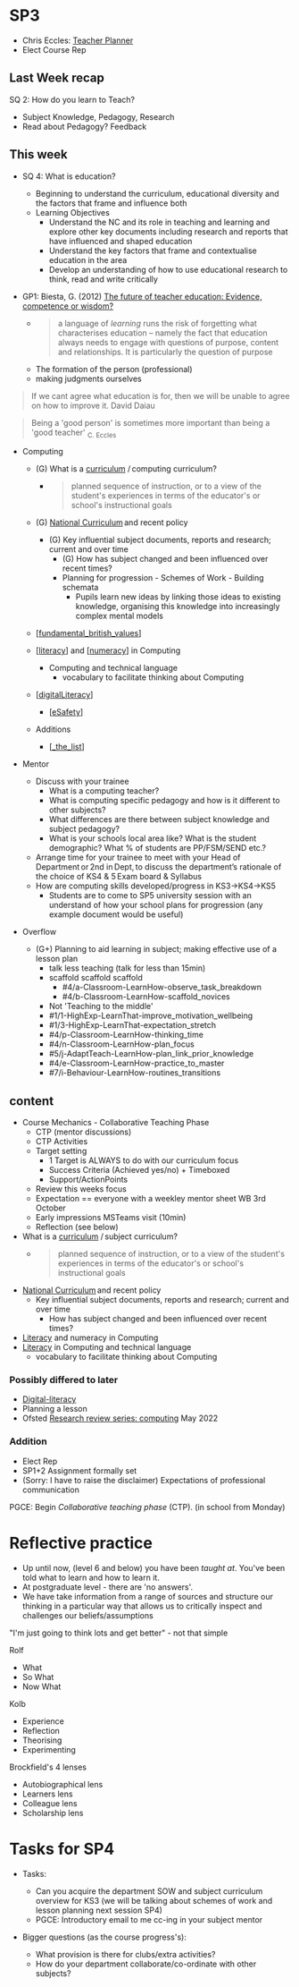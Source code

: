 SP3
===


* Chris Eccles: [Teacher Planner](https://www.amazon.co.uk/dp/B0CFCSZ45Y)
* Elect Course Rep


Last Week recap
---------------
SQ 2: How do you learn to Teach? 
* Subject Knowledge, Pedagogy, Research
* Read about Pedagogy? Feedback

This week
---------

* SQ 4: What is education?

    * Beginning to understand the curriculum, educational diversity and the factors that frame and influence both
    * Learning Objectives  
        * Understand the NC and its role in teaching and learning and explore other key documents including research and reports that have influenced and shaped education
        * Understand the key factors that frame and contextualise education in the area
        * Develop an understanding of how to use educational research to think, read and write critically


* GP1: Biesta, G. (2012) [The future of teacher education: Evidence, competence or wisdom?](https://www.researchgate.net/publication/277243237_The_future_of_teacher_education_Evidence_competence_or_wisdom)
    * >  a language of _learning_ runs the risk of forgetting what characterises education – namely the fact that education always needs to engage with questions of purpose, content and relationships. It is particularly the question of purpose
    * The formation of the person (professional)
    * making judgments ourselves

> If we cant agree what education is for, then we will be unable to agree on how to improve it.
David Daiau 


> Being a 'good person' is sometimes more important than being a 'good teacher'
<sub>C. Eccles</sub>


* Computing
    * (G) What is a [curriculum](https://en.wikipedia.org/wiki/Curriculum) / computing curriculum?
        * > planned sequence of instruction, or to a view of the student's experiences in terms of the educator's or school's instructional goals
    * (G) [National Curriculum](./curriculum.md) and recent policy
        * (G) Key influential subject documents, reports and research; current and over time
            * (G) How has subject changed and been influenced over recent times?
            * Planning for progression - Schemes of Work - Building schemata
                * Pupils learn new ideas by linking those ideas to existing knowledge, organising this knowledge into increasingly complex mental models
    * [[fundamental_british_values]]
    * [[literacy]] and [[numeracy]] in Computing
        * Computing and technical language
            * vocabulary to facilitate thinking about Computing
    * [[digitalLiteracy]]
        * [[eSafety]]

    * Additions
        * [[_the_list]]
* Mentor
    * Discuss with your trainee
        * What is a computing teacher?
        * What is computing specific pedagogy and how is it different to other subjects?
        * What differences are there between subject knowledge and subject pedagogy?
        * What is your schools local area like? What is the student demographic? What % of students are PP/FSM/SEND etc.? 
    * Arrange time for your trainee to meet with your Head of Department or 2nd in Dept, to discuss the department’s rationale of the choice of KS4 & 5 Exam board & Syllabus
    * How are computing skills developed/progress in KS3->KS4->KS5
        * Students are to come to SP5 university session with an understand of how your school plans for progression (any example document would be useful)




* Overflow
    * (G+) Planning to aid learning in subject; making effective use of a lesson plan
        * talk less teaching (talk for less than 15min)
        * scaffold scaffold scaffold
            * #4/a-Classroom-LearnHow-observe_task_breakdown
            * #4/b-Classroom-LearnHow-scaffold_novices
        * Not 'Teaching to the middle'
        * #1/1-HighExp-LearnThat-improve_motivation_wellbeing
        * #1/3-HighExp-LearnThat-expectation_stretch
        * #4/p-Classroom-LearnHow-thinking_time
        * #4/n-Classroom-LearnHow-plan_focus
        * #5/j-AdaptTeach-LearnHow-plan_link_prior_knowledge
        * #4/e-Classroom-LearnHow-practice_to_master
        * #7/i-Behaviour-LearnHow-routines_transitions




content
-------

* Course Mechanics - Collaborative Teaching Phase
    * CTP (mentor discussions)
    * CTP Activities
    * Target setting
        * 1 Target is ALWAYS to do with our curriculum focus
        * Success Criteria (Achieved yes/no) + Timeboxed
        * Support/ActionPoints
    * Review this weeks focus
    * Expectation == everyone with a weekley mentor sheet WB 3rd October
    * Early impressions MSTeams visit (10min)
    * Reflection (see below)
* What is a [curriculum](https://en.wikipedia.org/wiki/Curriculum) / subject curriculum?
    * > planned sequence of instruction, or to a view of the student's experiences in terms of the educator's or school's instructional goals
* [National Curriculum](./curriculum.md) and recent policy
    * Key influential subject documents, reports and research; current and over time
        * How has subject changed and been influenced over recent times?
* [Literacy](./literacy.md) and numeracy in Computing
* [Literacy](./literacy.md) in Computing and technical language
    * vocabulary to facilitate thinking about Computing

### Possibly differed to later
* [Digital-literacy](./digitalLiteracy.md)
* Planning a lesson
* Ofsted [Research review series: computing](https://www.gov.uk/government/publications/research-review-series-computing/research-review-series-computing) May 2022


### Addition
* Elect Rep
* SP1+2 Assignment formally set
* (Sorry: I have to raise the disclaimer) Expectations of professional communication

PGCE: Begin _Collaborative teaching phase_ (CTP). (in school from Monday)


Reflective practice
===================

* Up until now, (level 6 and below) you have been _taught at_. You've been told what to learn and how to learn it.
* At postgraduate level - there are 'no answers'.
* We have take information from a range of sources and structure our thinking in a particular way that allows us to critically inspect and challenges our beliefs/assumptions

"I'm just going to think lots and get better" - not that simple

Rolf
* What
* So What
* Now What

Kolb
* Experience
* Reflection
* Theorising
* Experimenting

Brockfield's 4 lenses
* Autobiographical lens
* Learners lens
* Colleague lens
* Scholarship lens


Tasks for SP4
=============

* Tasks:
    * Can you acquire the department SOW and subject curriculum overview for KS3 (we will be talking about schemes of work and lesson planning next session SP4)
    * PGCE: Introductory email to me cc-ing in your subject mentor


* Bigger questions (as the course progress's):
    * What provision is there for clubs/extra activities?
    * How do your department collaborate/co-ordinate with other subjects?


[//begin]: # "Autogenerated link references for markdown compatibility"
[fundamental_british_values]: fundamental_british_values.md "Fundamental British Values"
[literacy]: literacy.md "Literacy"
[numeracy]: numeracy.md "Numeracy"
[digitalLiteracy]: digitalLiteracy.md "Digital Literacy"
[eSafety]: eSafety.md "eSafety"
[_the_list]: _the_list.md "The list"
[//end]: # "Autogenerated link references"